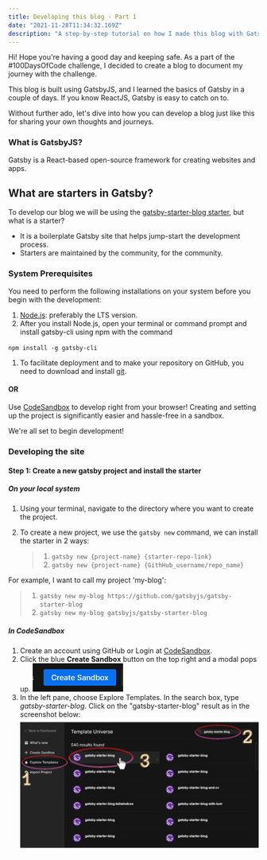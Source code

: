 ```yaml
---
title: Developing this blog - Part 1
date: "2021-11-28T11:34:32.169Z"
description: "A step-by-step tutorial on how I made this blog with Gatsby and how you can make it too!"
---
```


Hi! Hope you're having a good day and keeping safe.
As a part of the #100DaysOfCode challenge, I decided to create a blog to document my journey with the challenge.

This blog is built using GatsbyJS, and I learned the basics of Gatsby in a couple of days. If you know ReactJS, Gatsby is easy to catch on to.

Without further ado, let's dive into how you can develop a blog just like this for sharing your own thoughts and journeys.

### What is GatsbyJS?

Gatsby is a React-based open-source framework for creating websites and apps.

## What are starters in Gatsby?

To develop our blog we will be using the [gatsby-starter-blog starter](https://www.gatsbyjs.com/starters/gatsbyjs/gatsby-starter-blog), but what is a starter?

- It is a boilerplate Gatsby site that helps jump-start the development process.
- Starters are maintained by the community, for the community.

### System Prerequisites

You need to perform the following installations on your system before you begin with the development:

1. [Node.js](https://nodejs.org/en/download/): preferably the LTS version.
1. After you install Node.js, open your terminal or command prompt and install gatsby-cli using npm with the command

`npm install -g gatsby-cli`

1. To facilitate deployment and to make your repository on GitHub, you need to download and install [git](https://git-scm.com/downloads).

#### OR

Use [CodeSandbox](https://codesandbox.io) to develop right from your browser! Creating and setting up the project is significantly easier and hassle-free in a sandbox.

We're all set to begin development!

### Developing the site

#### Step 1: Create a new gatsby project and install the starter

##### On your local system

1. Using your terminal, navigate to the directory where you want to create the project.
1. To create a new project, we use the `gatsby new` command, we can install the starter in 2 ways:

   > 1. `gatsby new {project-name} {starter-repo-link}`
   > 1. `gatsby new {project-name} {GithHub_username/repo_name}`

For example, I want to call my project 'my-blog':

> 1.  `gatsby new my-blog https://github.com/gatsbyjs/gatsby-starter-blog`
> 1.  `gatsby new my-blog gatsbyjs/gatsby-starter-blog`

##### In CodeSandbox

1. Create an account using GitHub or Login at [CodeSandbox](https://codesandbox.io).
1. Click the blue **Create Sandbox** button on the top right and a modal pops up.
   !["Ceate Sandbox" button](./create-sandbox.png)
1. In the left pane, choose Explore Templates. In the search box, type _gatsby-starter-blog_. Click on the "gatsby-starter-blog" result as in the screenshot below:
   !["Ceate Sandbox" modal instruction](./create-sandbox-step2.png)
